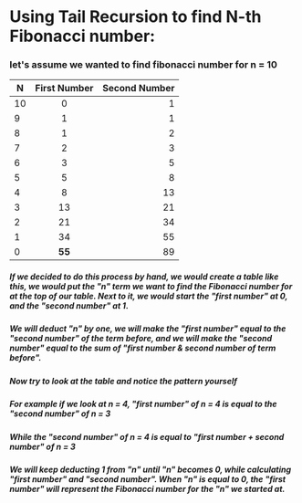 # Using Tail Recursion to find N-th Fibonacci number:
### let's assume we wanted to find fibonacci number for n = 10

| N        | First Number           | Second Number  |
| ------------- |:-------------:| -----:|
|10      | 0 | 1 |
|9      | 1 | 1 |
|8      | 1 | 2 |
|7      | 2 | 3 |
|6      | 3 | 5 |
|5      | 5 | 8 |
|4      | 8 | 13 |
|3      | 13 | 21 |
|2      | 21 | 34 |
|1      | 34 | 55 |
|0      | **55** | 89 |

##### If we decided to do this process by hand, we would create a table like this, we would put the "n" term we want to find the Fibonacci number for at the top of our table. Next to it, we would start the "first number" at 0, and the "second number" at 1.
##### We will deduct "n" by one, we will make the "first number" equal to the "second number" of the term before, and we will make the "second number" equal to the sum of "first number & second number of term before".

##### Now try to look at the table and notice the pattern yourself
##### For example if we look at n = 4, "first number" of n = 4 is equal to the "second number" of n = 3
##### While the "second number" of n = 4 is equal to "first number + second number" of n = 3
##### We will keep deducting 1 from "n" until "n" becomes 0, while calculating "first number" and "second number". When "n" is equal to 0, the "first number" will represent the Fibonacci number for the "n" we started at.


